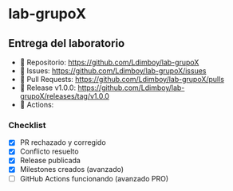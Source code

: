 # lab-grupoX

## Entrega del laboratorio
- 🔗 Repositorio: https://github.com/Ldimboy/lab-grupoX
- 🔗 Issues: https://github.com/Ldimboy/lab-grupoX/issues
- 🔗 Pull Requests: https://github.com/Ldimboy/lab-grupoX/pulls
- 🔗 Release v1.0.0: https://github.com/Ldimboy/lab-grupoX/releases/tag/v1.0.0
- 🔗 Actions: <URL>
### Checklist
- [x] PR rechazado y corregido
- [x] Conflicto resuelto
- [x] Release publicada
- [x] Milestones creados (avanzado)
- [ ] GitHub Actions funcionando (avanzado PRO)
